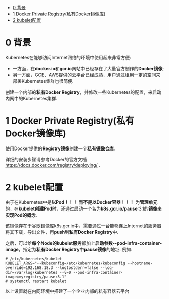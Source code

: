 
<!-- @import "[TOC]" {cmd="toc" depthFrom=1 depthTo=6 orderedList=false} -->

<!-- code_chunk_output -->

- [0 背景](#0-背景)
- [1 Docker Private Registry(私有Docker镜像库)](#1-docker-private-registry私有docker镜像库)
- [2 kubelet配置](#2-kubelet配置)

<!-- /code_chunk_output -->

# 0 背景

Kubernetes在能够访问Internet网络的环境中使用起来非常方便: 

- 一方面，在**docker.io**和**gcr.io**网站中已经存在了大量官方制作的**Docker镜像**; 
- 另一方面，GCE、AWS提供的云平台已经成熟，用户通过租用一定的空间来部署Kubernetes集群也很简便. 

创建一个内部的**私有Docker Registry**，并修改一些Kubernetes的配置，来启动内网中的Kubernetes集群. 

# 1 Docker Private Registry(私有Docker镜像库)

使用Docker提供的**Registry镜像**创建一个**私有镜像仓库**. 

详细的安装步骤请参考Docker的官方文档 https://docs.docker.com/registry/deploying/ . 

# 2 kubelet配置

由于在Kubernetes中是**以Pod！！！** 而**不是以Docker容器！！！** 为**管理单元**的，在**kubelet创建Pod**时，还通过启动一个名为**k8s.gcr.io/pause**:3.1的**镜像**来**实现Pod的概念**. 

该镜像存在于谷歌镜像库k8s.gcr.io中，需要通过一台能够连上Internet的服务器将其下载，导出文件，再**push**到**私有Docker Registry**中. 

之后，可以给**每个Node的kubelet服务**都加上**启动参数\-\-pod\-infra\-container\-image**，指定为**私有Docker Registry**中**pause镜像**的地址. 例如: 

```
# /etc/kubernetes/kubelet
KUBELET_ARGS="--kubeconfig=/etc/kubernetes/kubeconfig --hostname-override=192.168.18.3 --logtostderr=false --log-dir=/var/log/kubernetes --v=0 --pod-infra-container-image=myregistry/pause:3.1"
# systemctl restart kubelet
```

以上设置就在内网环境中搭建了一个企业内部的私有容器云平台